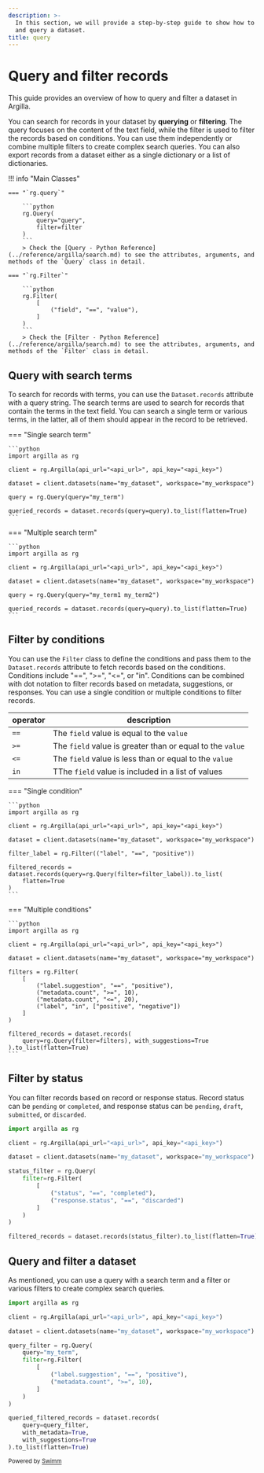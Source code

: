 ```yaml
---
description: >-
  In this section, we will provide a step-by-step guide to show how to filter
  and query a dataset.
title: query
---
```

# Query and filter records

This guide provides an overview of how to query and filter a dataset in Argilla.

You can search for records in your dataset by **querying** or **filtering**. The query focuses on the content of the text field, while the filter is used to filter the records based on conditions. You can use them independently or combine multiple filters to create complex search queries. You can also export records from a dataset either as a single dictionary or a list of dictionaries.

!!! info "Main Classes"

````
=== "`rg.query`"

    ```python
    rg.Query(
        query="query",
        filter=filter
    )
    ```
    > Check the [Query - Python Reference](../reference/argilla/search.md) to see the attributes, arguments, and methods of the `Query` class in detail.

=== "`rg.Filter`"

    ```python
    rg.Filter(
        [
            ("field", "==", "value"),
        ]
    )
    ```
    > Check the [Filter - Python Reference](../reference/argilla/search.md) to see the attributes, arguments, and methods of the `Filter` class in detail.
````

## Query with search terms

To search for records with terms, you can use the `Dataset.records` attribute with a query string. The search terms are used to search for records that contain the terms in the text field. You can search a single term or various terms, in the latter, all of them should appear in the record to be retrieved.

=== "Single search term"

````
```python
import argilla as rg

client = rg.Argilla(api_url="<api_url>", api_key="<api_key>")

dataset = client.datasets(name="my_dataset", workspace="my_workspace")

query = rg.Query(query="my_term")

queried_records = dataset.records(query=query).to_list(flatten=True)
```
````

=== "Multiple search term"

````
```python
import argilla as rg

client = rg.Argilla(api_url="<api_url>", api_key="<api_key>")

dataset = client.datasets(name="my_dataset", workspace="my_workspace")

query = rg.Query(query="my_term1 my_term2")

queried_records = dataset.records(query=query).to_list(flatten=True)
```
````

## Filter by conditions

You can use the `Filter` class to define the conditions and pass them to the `Dataset.records` attribute to fetch records based on the conditions. Conditions include "==", ">=", "<=", or "in". Conditions can be combined with dot notation to filter records based on metadata, suggestions, or responses. You can use a single condition or multiple conditions to filter records.

| operator | description                                               |
| -------- | --------------------------------------------------------- |
| `==`     | The `field` value is equal to the `value`                 |
| `>=`     | The `field` value is greater than or equal to the `value` |
| `<=`     | The `field` value is less than or equal to the `value`    |
| `in`     | TThe `field` value is included in a list of values        |

=== "Single condition"

````
```python
import argilla as rg

client = rg.Argilla(api_url="<api_url>", api_key="<api_key>")

dataset = client.datasets(name="my_dataset", workspace="my_workspace")

filter_label = rg.Filter(("label", "==", "positive"))

filtered_records = dataset.records(query=rg.Query(filter=filter_label)).to_list(
    flatten=True
)
```
````

=== "Multiple conditions"

````
```python
import argilla as rg

client = rg.Argilla(api_url="<api_url>", api_key="<api_key>")

dataset = client.datasets(name="my_dataset", workspace="my_workspace")

filters = rg.Filter(
    [
        ("label.suggestion", "==", "positive"),
        ("metadata.count", ">=", 10),
        ("metadata.count", "<=", 20),
        ("label", "in", ["positive", "negative"])
    ]
)

filtered_records = dataset.records(
    query=rg.Query(filter=filters), with_suggestions=True
).to_list(flatten=True)
```
````

## Filter by status

You can filter records based on record or response status. Record status can be `pending` or `completed`, and response status can be `pending`, `draft`, `submitted`, or `discarded`.

```python
import argilla as rg

client = rg.Argilla(api_url="<api_url>", api_key="<api_key>")

dataset = client.datasets(name="my_dataset", workspace="my_workspace")

status_filter = rg.Query(
    filter=rg.Filter(
        [
            ("status", "==", "completed"),
            ("response.status", "==", "discarded")
        ]
    )
)

filtered_records = dataset.records(status_filter).to_list(flatten=True)
```

## Query and filter a dataset

As mentioned, you can use a query with a search term and a filter or various filters to create complex search queries.

```python
import argilla as rg

client = rg.Argilla(api_url="<api_url>", api_key="<api_key>")

dataset = client.datasets(name="my_dataset", workspace="my_workspace")

query_filter = rg.Query(
    query="my_term",
    filter=rg.Filter(
        [
            ("label.suggestion", "==", "positive"),
            ("metadata.count", ">=", 10),
        ]
    )
)

queried_filtered_records = dataset.records(
    query=query_filter,
    with_metadata=True,
    with_suggestions=True
).to_list(flatten=True)
```

<SwmMeta version="3.0.0"><sup>Powered by [Swimm](https://app.swimm.io/)</sup></SwmMeta>
